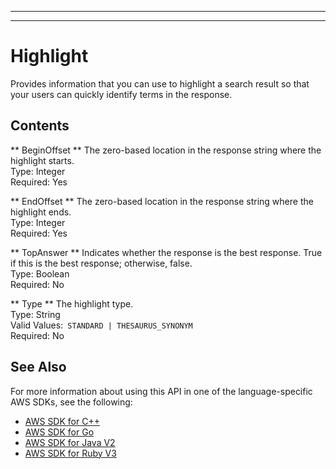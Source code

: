 --------

--------

# Highlight<a name="API_Highlight"></a>

Provides information that you can use to highlight a search result so that your users can quickly identify terms in the response\.

## Contents<a name="API_Highlight_Contents"></a>

 ** BeginOffset **   <a name="Kendra-Type-Highlight-BeginOffset"></a>
The zero\-based location in the response string where the highlight starts\.  
Type: Integer  
Required: Yes

 ** EndOffset **   <a name="Kendra-Type-Highlight-EndOffset"></a>
The zero\-based location in the response string where the highlight ends\.  
Type: Integer  
Required: Yes

 ** TopAnswer **   <a name="Kendra-Type-Highlight-TopAnswer"></a>
Indicates whether the response is the best response\. True if this is the best response; otherwise, false\.  
Type: Boolean  
Required: No

 ** Type **   <a name="Kendra-Type-Highlight-Type"></a>
The highlight type\.   
Type: String  
Valid Values:` STANDARD | THESAURUS_SYNONYM`   
Required: No

## See Also<a name="API_Highlight_SeeAlso"></a>

For more information about using this API in one of the language\-specific AWS SDKs, see the following:
+  [AWS SDK for C\+\+](https://docs.aws.amazon.com/goto/SdkForCpp/kendra-2019-02-03/Highlight) 
+  [AWS SDK for Go](https://docs.aws.amazon.com/goto/SdkForGoV1/kendra-2019-02-03/Highlight) 
+  [AWS SDK for Java V2](https://docs.aws.amazon.com/goto/SdkForJavaV2/kendra-2019-02-03/Highlight) 
+  [AWS SDK for Ruby V3](https://docs.aws.amazon.com/goto/SdkForRubyV3/kendra-2019-02-03/Highlight) 